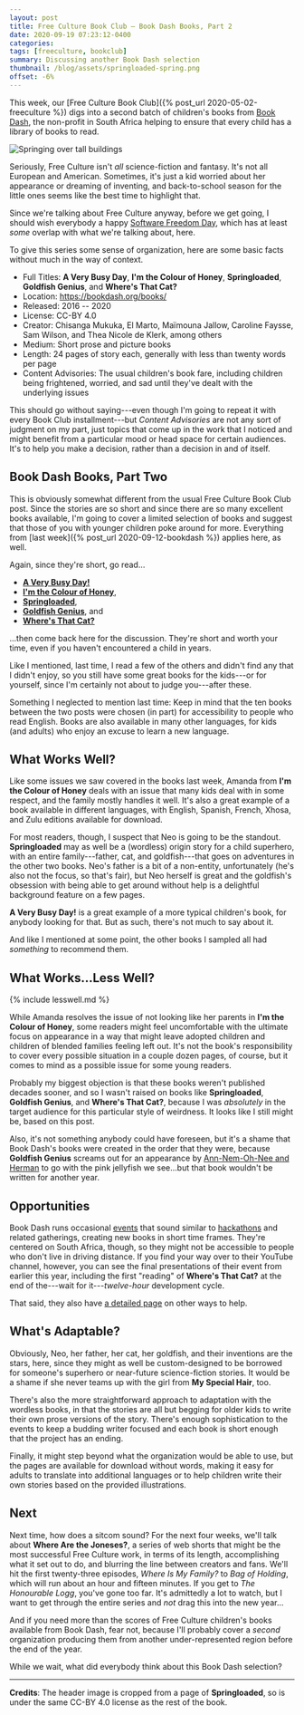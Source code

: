 ```yaml
---
layout: post
title: Free Culture Book Club — Book Dash Books, Part 2
date: 2020-09-19 07:23:12-0400
categories:
tags: [freeculture, bookclub]
summary: Discussing another Book Dash selection
thumbnail: /blog/assets/springloaded-spring.png
offset: -6%
---
```


This week, our [Free Culture Book Club]({% post_url 2020-05-02-freeculture %}) digs into a second batch of children's books from [Book Dash](https://bookdash.org/), the non-profit in South Africa helping to ensure that every child has a library of books to read.

![Springing over tall buildings](/blog/assets/springloaded-spring.png "Springing over tall buildings")

Seriously, Free Culture isn't *all* science-fiction and fantasy.  It's not all European and American.  Sometimes, it's just a kid worried about her appearance or dreaming of inventing, and back-to-school season for the little ones seems like the best time to highlight that.

Since we're talking about Free Culture anyway, before we get going, I should wish everybody a happy [Software Freedom Day](https://www.softwarefreedomday.org/), which has at least *some* overlap with what we're talking about, here.

To give this series some sense of organization, here are some basic facts without much in the way of context.

 * Full Titles:  **A Very Busy Day**, **I'm the Colour of Honey**, **Springloaded**, **Goldfish Genius**, and **Where's That Cat?**
 * Location:  <https://bookdash.org/books/>
 * Released:  2016 -- 2020
 * License:  CC-BY 4.0
 * Creator:  Chisanga Mukuka, El Marto, Maïmouna Jallow, Caroline Faysse, Sam Wilson, and Thea Nicole de Klerk, among others
 * Medium:  Short prose and picture books
 * Length:  24 pages of story each, generally with less than twenty words per page
 * Content Advisories:  The usual children's book fare, including children being frightened, worried, and sad until they've dealt with the underlying issues

This should go without saying---even though I'm going to repeat it with every Book Club installment---but *Content Advisories* are not any sort of judgment on my part, just topics that come up in the work that I noticed and might benefit from a particular mood or head space for certain audiences.  It's to help you make a decision, rather than a decision in and of itself.

## Book Dash Books, Part Two

This is obviously somewhat different from the usual Free Culture Book Club post.  Since the stories are so short and since there are so many excellent books available, I'm going to cover a limited selection of books and suggest that those of you with younger children poke around for more.  Everything from [last week]({% post_url 2020-09-12-bookdash %}) applies here, as well.

Again, since they're short, go read...

 * [**A Very Busy Day!**](https://bookdash.org/books/a-very-busy-day/)
 * [**I'm the Colour of Honey**](https://bookdash.org/books/im-the-colour-of-honey/),
 * [**Springloaded**](https://bookdash.org/books/springloaded-thea-nicole-de-klerk-sam-wilson-chenel-ferreira/),
 * [**Goldfish Genius**](https://bookdash.org/books/goldfish-genius-sam-wilson-thea-nicole-de-klerk-chenel-ferreira/), and
 * [**Where's That Cat?**](https://bookdash.org/books/wheres-that-cat-sam-wilson-thea-nicole-de-klerk-chenel-ferreira-louis-greenberg/)

...then come back here for the discussion.  They're short and worth your time, even if you haven't encountered a child in years.

Like I mentioned, last time, I read a few of the others and didn't find any that I didn't enjoy, so you still have some great books for the kids---or for yourself, since I'm certainly not about to judge you---after these.

Something I neglected to mention last time:  Keep in mind that the ten books between the two posts were chosen (in part) for accessibility to people who read English.  Books are also available in many other languages, for kids (and adults) who enjoy an excuse to learn a new language.

## What Works Well?

Like some issues we saw covered in the books last week, Amanda from **I'm the Colour of Honey** deals with an issue that many kids deal with in some respect, and the family mostly handles it well.  It's also a great example of a book available in different languages, with English, Spanish, French, Xhosa, and Zulu editions available for download.

For most readers, though, I suspect that Neo is going to be the standout.  **Springloaded** may as well be a (wordless) origin story for a child superhero, with an entire family---father, cat, and goldfish---that goes on adventures in the other two books.  Neo's father is a bit of a non-entity, unfortunately (he's also not the focus, so that's fair), but Neo herself is great and the goldfish's obsession with being able to get around without help is a delightful background feature on a few pages.

**A Very Busy Day!** is a great example of a more typical children's book, for anybody looking for that.  But as such, there's not much to say about it.

And like I mentioned at some point, the other books I sampled all had *something* to recommend them.

## What Works...Less Well?

{% include lesswell.md %}

While Amanda resolves the issue of not looking like her parents in **I'm the Colour of Honey**, some readers might feel uncomfortable with the ultimate focus on appearance in a way that might leave adopted children and children of blended families feeling left out.  It's not the book's responsibility to cover every possible situation in a couple dozen pages, of course, but it comes to mind as a possible issue for some young readers.

Probably my biggest objection is that these books weren't published decades sooner, and so I wasn't raised on books like **Springloaded**, **Goldfish Genius**, and **Where's That Cat?**, because I was *absolutely* in the target audience for this particular style of weirdness.  It looks like I still might be, based on this post.

Also, it's not something anybody could have foreseen, but it's a shame that Book Dash's books were created in the order that they were, because **Goldfish Genius** screams out for an appearance by [Ann-Nem-Oh-Nee and Herman](https://bookdash.org/books/ann-nem-oh-nee-finds-adventure-by-jessica-bosworth-smith-matthew-griffiths-and-lauren-nel/) to go with the pink jellyfish we see...but that book wouldn't be written for another year.

## Opportunities

Book Dash runs occasional [events](https://bookdash.org/book-dash-events) that sound similar to [hackathons](https://en.wikipedia.org/wiki/Hackathon) and related gatherings, creating new books in short time frames.  They're centered on South Africa, though, so they might not be accessible to people who don't live in driving distance.  If you find your way over to their YouTube channel, however, you can see the final presentations of their event from earlier this year, including the first "reading" of **Where's That Cat?** at the end of the---wait for it---*twelve-hour* development cycle.

That said, they also have [a detailed page](https://bookdash.org/what-we-do/get-involved/) on other ways to help.

## What's Adaptable?

Obviously, Neo, her father, her cat, her goldfish, and their inventions are the stars, here, since they might as well be custom-designed to be borrowed for someone's superhero or near-future science-fiction stories.  It would be a shame if she never teams up with the girl from **My Special Hair**, too.

There's also the more straightforward approach to adaptation with the wordless books, in that the stories are all but begging for older kids to write their own prose versions of the story.  There's enough sophistication to the events to keep a budding writer focused and each book is short enough that the project has an ending.

Finally, it might step beyond what the organization would be able to use, but the pages are available for download without words, making it easy for adults to translate into additional languages or to help children write their own stories based on the provided illustrations.

## Next

Next time, how does a sitcom sound?  For the next four weeks, we'll talk about **Where Are the Joneses?**, a series of web shorts that might be the most successful Free Culture work, in terms of its length, accomplishing what it set out to do, and blurring the line between creators and fans.  We'll hit the first twenty-three episodes, *Where Is My Family?* to *Bag of Holding*, which will run about an hour and fifteen minutes.  If you get to *The Honourable Logg*, you've gone too far.  It's admittedly a lot to watch, but I want to get through the entire series and *not* drag this into the new year...

And if you need more than the scores of Free Culture children's books available from Book Dash, fear not, because I'll probably cover a *second* organization producing them from another under-represented region before the end of the year.

While we wait, what did everybody think about this Book Dash selection?

* * *

**Credits**:  The header image is cropped from a page of **Springloaded**, so is under the same CC-BY 4.0 license as the rest of the book.
